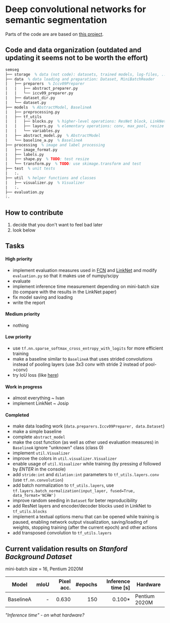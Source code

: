 # Deep convolutional networks for semantic segmentation

Parts of the code are are based on [this project](https://bitbucket.org/Ivan1248/semantic-image-segmentation-by-deep-convolutional-networks/).

## Code and data organization (outdated and updating it seems not to be worth the effort)
``` tex
semseg
├── storage  % data (not code): datasets, trained models, log-files, ...
├── data  % data loading and preparation: Dataset, MiniBatchReader
|   ├── preparers  % Iccv09Preparer
|   |   ├── abstract_preparer.py
|   |   └── iccv09_preparer.py 
|   ├── dataset_dir.py
|   └── dataset.py
├── models  % AbstractModel, BaselineA
|   ├── preprocessing.py
|   ├── tf_utils
|   |   ├── blocks.py  % higher-level operations: ResNet block, LinkNet rencoder/decoder blocks 
|   |   ├── layers.py  % elementary operations: conv, max_pool, resize
|   |   └── variables.py 
|   ├── abstract_model.py  % AbstractModel
|   └── baseline_a.py  % BaselineA
├── processing  % image and label processing
|   ├── image_format.py
|   ├── labels.py
|   ├── shape.py  % TODO: test resize
|   └── transform.py  % TODO: use skimage.transform and test
├── test  % unit tests
|   :.
├── util  % helper functions and classes
|   ├── visualizer.py  % Visualizer
|   :.
├── evaluation.py
:.
```

## How to contribute
1. decide that you don't want to feel bad later
2. look below

## Tasks
#### High priority
- implement evaluation measures used in [FCN](https://arxiv.org/pdf/1411.4038.pdf) and [LinkNet](https://arxiv.org/pdf/1707.03718.pdf) and modify `evaluation.py` so that it makes use of numpy/scipy
- evaluate
- implement inference time measurement depending on mini-batch size (to compare with the results in the LinkNet paper)
- fix model saving and loading
- write the report
#### Medium priority
- nothing
#### Low priority
- use `tf.nn.sparse_softmax_cross_entropy_with_logits` for more efficient training
- make a baseline similar to `BaselineA` that uses strided convolutions instead of pooling layers (use 3x3 conv with stride 2 instead of pool->conv)
- try IoU loss (like [here](http://angusg.com/writing/2016/12/28/optimizing-iou-semantic-segmentation.html))
#### Work in progress
- almost everything ~ Ivan
- implement LinkNet ~ Josip
#### Completed
- make data loading work (`data.preparers.Iccv09Preparer, data.Dataset`)
- make a simple baseline
- complete `abstract_model`
- make the cost function (as well as other used evaluation measures) in `BaselineA` ignore "unknown" class (class 0)
- implement `util.Visualizer` 
- improve the colors in `util.visualizer.Visualizer`
- enable usage of `util.Visualizer` while training (by pressing _d_ followed by _ENTER_ in the console)
- add `stride:int` and `dilation:int` parameters to `tf_utils.layers.conv` (use `tf.nn.convolution`)
- add batch normalization to `tf_utils.layers`, use `tf.layers.batch_normalization(input_layer, fused=True, data_format='NCHW')`
- improve random seeding in `Dataset` for beter reproducibility
- add ResNet layers and encoder/decoder blocks used in LinkNet to `tf_utils.blocks`
- implement a textual options menu that can be opened while training is paused, enabling network output visualization, saving/loading of weights, stopping training (after the current epoch) and other actions
- add transposed convolution to `tf_utils.layers`

## Current validation results on _Stanford Background Dataset_
mini-batch size = 16, Pentium 2020M

Model        | mIoU | Pixel acc. | #epochs  | Inference time [s] | Hardware        |
------------ | ----:| ----------:| --------:| ------------------:| ----------------|
BaselineA    | -    |      0.630 |      150 |             0.100* | Pentium 2020M   |

_"Inference time" - on what hardware?_
